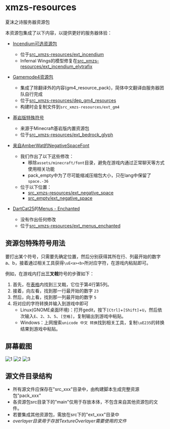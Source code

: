 # xmzs-resources
夏沫之诗服务器资源包

本资源包集成了以下内容，以提供更好的服务器体验：
* [Incendium可选资源包](https://stardustlabs.miraheze.org/wiki/Incendium)
    * 位于[src_xmzs-resources/ext_incendium](src_xmzs-resources/ext_incendium)
    * Infernal Wings的模型修复在[src_xmzs-resources/ext_incendium_elytrafix](src_xmzs-resources/ext_incendium_elytrafix)

* [Gamemode4资源包](https://github.com/Gamemode4Dev/GM4_Resources)
    * 集成了除翻译外的内容(gm4_resource_pack)，简体中文翻译由服务器团队自行完成
    * 位于[src_xmzs-resources/dep_gm4_resources](src_xmzs-resources/dep_gm4_resources)
    * 构建时会复制文件到`src_xmzs-resources/ext_gm4`

* [基岩版特殊符号](assets/xmzs/textures/bedrock_glyphs/)
    * 来源于Minecraft基岩版内置资源包
    * 位于[src_xmzs-resources/ext_bedrock_glyph](src_xmzs-resources/ext_bedrock_glyph)

* [来自AmberWat的NegativeSpaceFont](https://github.com/AmberWat/NegativeSpaceFont)
    * 我们作出了以下这些修改：
        * 移除`assets/minecraft/font`目录，避免在游戏内通过正常聊天等方式使用相关功能
        * pack_empty中为了尽可能缩减压缩包大小，只在lang中保留了`space.-36`
    * 位于以下位置：
        * [src_xmzs-resources/ext_negative_space](src_xmzs-resources/ext_negative_space)
        * [src_empty/ext_negative_space](src_empty/ext_negative_space)

* [DartCat25](https://www.planetminecraft.com/member/dartcat25/)的[Menus - Enchanted](https://www.planetminecraft.com/texture-pack/menus-enchanted/)
    * 没有作出任何修改
    * 位于[src_xmzs-resources/ext_menus_enchanted](src_xmzs-resources/ext_menus_enchanted)

## 资源包特殊符号用法

要打出某个符号，只需要先确定位置，然后分别获得其所在行、列最开始的数字a、b，接着通过相关工具获得`\uE<a><b>`所对应字符，在游戏内粘贴即可。

例如，在游戏内打出**三叉戟**符号的步骤如下：
1. 首先，在[表格](src_xmzs-resources/main/assets/minecraft/font/glyph_map.webp)内找到三叉戟，它位于第4行第5列。
2. 接着，向左看，找到那一行最开始的数字 `23`
3. 然后，向上看，找到那一列最开始的数字 `5`
4. 将对应的字符转换并输入到游戏中即可
    * Linux(GNOME桌面环境)：打开gedit，按下`[Ctrl]`+`[Shift]`+`U`，然后依次输入`E`、`2`、`3`、`5`、`[空格]`，复制输出到游戏中粘贴。
    * Windows：上网搜索`unicode 中文 转换`找到相关工具，复制`\uE235`的转换结果到游戏中粘贴。

## 屏幕截图
![1](screenshots/1.png)
![2](screenshots/2.png)
![3](screenshots/3.png)

## 源文件目录结构
* 所有源文件应保存在"src_xxx"目录中，由构建脚本生成完整资源包"pack_xxx"
* 各资源包src目录下的"main"仅用于存放本体，不包含来自其他资源包的文件。
* 若要集成其他资源包，需放在src下的"ext_xxx"目录中
* *overlayer目录用于存放TextureOverlayer需要使用的文件*